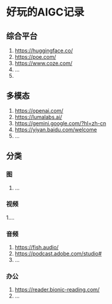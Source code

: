 # 好玩的AIGC记录

## 综合平台

1. https://huggingface.co/
2. https://poe.com/
3. https://www.coze.com/
4. ...
8. 
## 多模态
1. https://openai.com/
2. https://lumalabs.ai/
3. https://gemini.google.com/?hl=zh-cn
4. https://yiyan.baidu.com/welcome
5. ...

## 分类

### 图
1. ...
### 视频
1....

### 音频
1. https://fish.audio/
2. https://podcast.adobe.com/studio#
3. ...
### 办公
1. https://reader.bionic-reading.com/
2. ...

